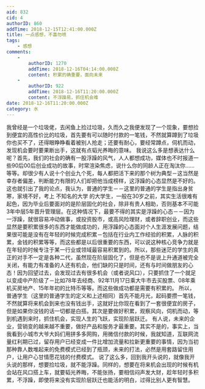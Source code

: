 ```yaml
---
aid: 832
cid: 4
authorID: 860
addTime: 2018-12-15T12:41:00.000Z
title: 一点感想，不喜勿喷
tags:
    - 感想
comments:
    -
        authorID: 1270
        addTime: 2018-12-16T04:14:00.000Z
        content: 积累的确重要，面向未来
    -
        authorID: 922
        addTime: 2018-12-16T11:20:00.000Z
        content: 不浮躁易，抓住机会难
date: 2018-12-16T11:20:00.000Z
category: 水
---
```


我曾经是一个垃圾佬，去闲鱼上捡过垃圾，久而久之我便发现了一个现象，要想捡到便宜的高性价比的垃圾，首先要有可以随时付款的一笔钱，不然就算蹲到了垃圾你也买不了，还得眼睁睁看着被别人抢走；还要有耐心，要经常蹲点，伺机而动，发现机会要时要果断出手，这就有点韬光养晦的意味。 我说这么多是想表达什么呢？首先，我们的社会的确有一股浮躁的风气，人人都想成功，媒体也不时报道一些90后00后创业成功的故事，时常渲染焦虑，说什么你的同龄人正在淘汰你……等等。却很少有人说十个创业九个死，每人都把活下来的那个树为典型－这当然是幸存者偏差，判断能力有限的人们却把他当成榜样，这浮躁的心态显然是不好的。 这也就引出了我的论点，我认为，普通的学生－－这里的普通的学生是指出身贫寒，家境不好，考上 不知名的大学 的大学生，一般在30岁之前，其实生活很难有起色，因为毕业后要面对的是阶层固化的社会，除非有贵人相助，否则基本不可能3年中层5年晋升管理层。在这种情况下，最要不得的其实是浮躁的心态－－因为一浮躁，就很容易冲动做事，或投资股市，或高风险理财，或者辞职创业，而这些显然是要积累很多的东西才能做成功的，用浮躁的心态面对个人生涯发展问题，结果很可能是没有在年轻的时候完成积累－包括在行业内工作经验的积累，人脉的积累，金钱的积累等等，而这些都是以后很重要的东西，可以说这种核心竞争力就是在年轻的时候专注于某一行业或领域最容易积累到的。所以，那些迷茫的学生的真正的对手不一定是各种二代，虽然现在阶层固化了，但是也不是说上升通道被完全关闭，有能力有准备的人还有机会，他们缺的只是时间，还有与时间做朋友的心态！因为回望过去，会发现过去有很多机会（或者说风口），只要抓住了一个就足以变成中产阶级了－比如78年去经商、92年11月17日乘大牛市去买股票、08年乘机买房地产、15年年初的比特币等等。而这些做成功都是需要有积累的。 所以，普通学生（这里的普通学生的定义和上述相同）首先不能月光，起码要攒一笔钱，不然就算将来机会到来也没有钱出手，这就好比你现在看到了一套很便宜的房子，但是如果你没钱的话一切都是白搭。其次是要做好积累，观察风向，伺机而动，等到机遇到来时，抓住机会，实现人生的飞跃，实现阶层跃迁。 有人说，未来的企业，营销变的越来越不重要，做好产品和服务才最重要。其实不是的，事实上，当我看到小城市大爷大妈们用拼多多网购，用微信付款的时候，我就知道，互联网流量红利期已过，留存用户已经变成一件比增加流量和拉新更重要的事情，因为当初那种靠人数堆起来的免费模式已经到了瓶颈，未来的打法，必然是用套路留住用户，让用户心甘情愿花钱的付费模式。 说了这么多，回到我开头说的，就像我开头说的那样，想要捡垃圾，就不能浮躁。同样的，想要在将来机会出现的时候有机会站在风口搭上车，就要韬光养晦，不能张扬，要相信闷声发大财，趁年轻时多积累，不浮躁，即使将来没有实现阶层跃迁也能活的明白，过得比别人更有智慧。
